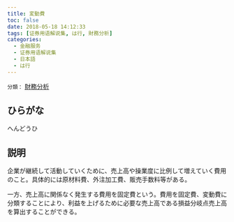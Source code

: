 ```yaml
---
title: 変動費
toc: false
date: 2018-05-18 14:12:33
tags: [证券用语解说集, は行, 財務分析]
categories:
  - 金融服务
  - 证券用语解说集
  - 日本語
  - は行
---
```


`分類：` [財務分析](/tags/財務分析/)

## ひらがな

へんどうひ

## 説明

企業が継続して活動していくために、売上高や操業度に比例して増えていく費用のこと。具体的には原材料費、外注加工費、販売手数料等がある。

一方、売上高に関係なく発生する費用を固定費という。費用を固定費、変動費に分類することにより、利益を上げるために必要な売上高である損益分岐点売上高を算出することができる。
